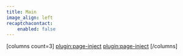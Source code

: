 ```yaml
---
title: Main
image_align: left
recaptchacontact:
    enabled: false
---
```


[columns count=3]
[plugin:page-inject](/mod/_main/_temp-1)
[plugin:page-inject](/mod/_main/_temp-2)
[/columns]